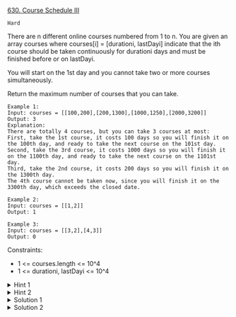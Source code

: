 [630. Course Schedule III](https://leetcode.com/problems/course-schedule-iii/)

`Hard`

There are n different online courses numbered from 1 to n. You are given an array courses where courses[i] = [durationi, lastDayi] indicate that the ith course should be taken continuously for durationi days and must be finished before or on lastDayi.

You will start on the 1st day and you cannot take two or more courses simultaneously.

Return the maximum number of courses that you can take.

```
Example 1:
Input: courses = [[100,200],[200,1300],[1000,1250],[2000,3200]]
Output: 3
Explanation: 
There are totally 4 courses, but you can take 3 courses at most:
First, take the 1st course, it costs 100 days so you will finish it on the 100th day, and ready to take the next course on the 101st day.
Second, take the 3rd course, it costs 1000 days so you will finish it on the 1100th day, and ready to take the next course on the 1101st day. 
Third, take the 2nd course, it costs 200 days so you will finish it on the 1300th day. 
The 4th course cannot be taken now, since you will finish it on the 3300th day, which exceeds the closed date.

Example 2:
Input: courses = [[1,2]]
Output: 1

Example 3:
Input: courses = [[3,2],[4,3]]
Output: 0
```

Constraints:

- 1 <= courses.length <= 10^4
- 1 <= durationi, lastDayi <= 10^4

<details>
<summary>Hint 1</summary>

During iteration, say I want to add the current course, currentTotalTime being total time of all courses taken till now, but adding the current course might exceed my deadline or it doesn’t.

1. If it doesn’t, then I have added one new course. Increment the currentTotalTime with duration of current course.
</details>

<details>
<summary>Hint 2</summary>

2. If it exceeds deadline, I can swap current course with current courses that has biggest duration.
* No harm done and I might have just reduced the currentTotalTime, right?
* What preprocessing do I need to do on my course processing order so that this swap is always legal?
</details>

<details>
<summary>Solution 1</summary>
[article here](https://leetcode.com/problems/course-schedule-iii/solution/)

```java
public class Solution {
    public int scheduleCourse(int[][] courses) {
        Arrays.sort(courses, (a, b) -> a[1] - b[1]);
        Integer[][] memo = new Integer[courses.length][courses[courses.length - 1][1] + 1];
        return schedule(courses, 0, 0, memo);
    }
    public int schedule(int[][] courses, int i, int time, Integer[][] memo) {
        if (i == courses.length)
            return 0;
        if (memo[i][time] != null)
            return memo[i][time];
        int taken = 0;
        if (time + courses[i][0] <= courses[i][1])
            taken = 1 + schedule(courses, i + 1, time + courses[i][0], memo);
        int not_taken = schedule(courses, i + 1, time, memo);
        memo[i][time] = Math.max(taken, not_taken);
        return memo[i][time];
    }
}
```

Time complexity : O(n*d). 
memomemo array of size nxd is filled once. Here, n refers to the number of courses in the given coursescourses array and d refers to the maximum value of the end day from all the end days in the coursescourses array.

Space complexity : O(n*d). memomemo array of size nxd is used.
</details>

<details>
<summary>Solution 2</summary>

```java
public class Solution {
    public int scheduleCourse(int[][] courses) {
        Arrays.sort(courses, (a, b) -> a[1] - b[1]);
        PriorityQueue < Integer > queue = new PriorityQueue < > ((a, b) -> b - a);
        int time = 0;
        for (int[] c: courses) {
            if (time + c[0] <= c[1]) {
                queue.offer(c[0]);
                time += c[0];
            } else if (!queue.isEmpty() && queue.peek() > c[0]) {
                time += c[0] - queue.poll();
                queue.offer(c[0]);
            }
        }
        return queue.size();
    }
}
```
</details>